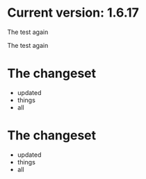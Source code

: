Current version: 1.6.17
=========================














The test again

The test again

The changeset
===========
- updated
- things
- all

The changeset
===========
- updated
- things
- all





